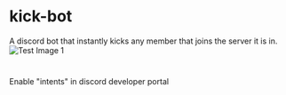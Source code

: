 # kick-bot
A discord bot that instantly kicks any member that joins the server it is in.
![Test Image 1](https://gyazo.com/74e217bc7a72aa1490891763bceef091
)
# 
Enable "intents" in discord developer portal
